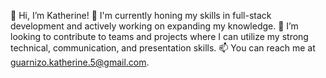 👋 Hi, I’m Katherine!
🌱 I'm currently honing my skills in full-stack development and actively working on expanding my knowledge.
💞️ I’m looking to contribute to teams and projects where I can utilize my strong technical, communication, and presentation skills.
📫 You can reach me at guarnizo.katherine.5@gmail.com. 

